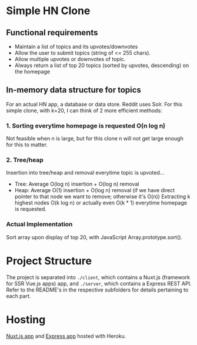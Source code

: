 # Simple HN Clone
## Functional requirements
- Maintain a list of topics and its upvotes/downvotes
- Allow the user to submit topics (string of <= 255 chars).
- Allow multiple upvotes or downvotes of topic.
- Always return a list of top 20 topics (sorted by upvotes, descending) on the homepage

## In-memory data structure for topics
For an actual HN app, a database or data store. Reddit uses Solr.
For this simple clone, with k=20, I can think of 2 more efficient methods:
### 1. Sorting everytime homepage is requested O(n log n)
Not feasible when n is large, but for this clone n will not get large enough for this to matter.

### 2. Tree/heap
Insertion into tree/heap and removal everytime topic is upvoted... 
- Tree: Average O(log n) insertion + O(log n) removal
- Heap: Average O(1) insertion + O(log n) removal (if we have direct pointer to that node we want to remove; otherwise it's O(n))
Extracting k highest nodes O(k log n) or actually even O(k * 1) everytime homepage is requested.

### Actual Implementation 
Sort array upon display of top 20, with JavaScript Array.prototype.sort().

# Project Structure
The project is separated into `./client`, which contains a Nuxt.js (framework for SSR Vue.js apps) app, and `./server`, which contains a Express REST API. Refer to the README's in the respective subfolders for details pertaining to each part.

# Hosting
[Nuxt.js app](https://simple-hn-app.herokuapp.com/) and [Express app](https://simple-hn-api.herokuapp.com/) hosted with Heroku.
